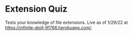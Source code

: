 # Extension Quiz

Tests your knowledge of file extensions.
Live as of 1/29/22 at https://infinite-atoll-91766.herokuapp.com/.
